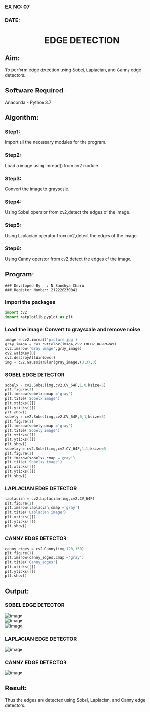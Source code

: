 ### EX NO: 07
### DATE:
# <p align="center">EDGE DETECTION</p>

## Aim:
To perform edge detection using Sobel, Laplacian, and Canny edge detectors.

## Software Required:
Anaconda - Python 3.7

## Algorithm:
### Step1:
Import all the necessary modules for the program.

### Step2:
Load a image using imread() from cv2 module.

### Step3:
Convert the image to grayscale.

### Step4:
Using Sobel operator from cv2,detect the edges of the image.

### Step5:
Using Laplacian operator from cv2,detect the edges of the image.

### Step6:
Using Canny operator from cv2,detect the edges of the image.

## Program:
```
### Developed By   : N Sandhya Charu
### Register Number: 212220230041
```
### Import the packages
``` Python
import cv2
import matplotlib.pyplot as plt
```
### Load the image, Convert to grayscale and remove noise
``` Python
image = cv2.imread('picture.jpg')
gray_image = cv2.cvtColor(image,cv2.COLOR_RGB2GRAY)
cv2.imshow('Gray image',gray_image)
cv2.waitKey(0)
cv2.destroyAllWindows()
img = cv2.GaussianBlur(gray_image,(3,3),0)
```
### SOBEL EDGE DETECTOR
``` Python
sobelx = cv2.Sobel(img,cv2.CV_64F,1,0,ksize=5)
plt.figure(1)
plt.imshow(sobelx,cmap ='gray')
plt.title('Sobelx image')
plt.xticks([])
plt.yticks([])
plt.show()
sobely = cv2.Sobel(img,cv2.CV_64F,0,1,ksize=5)
plt.figure(1)
plt.imshow(sobely,cmap ='gray')
plt.title('Sobely image')
plt.xticks([])
plt.yticks([])
plt.show()
sobelxy = cv2.Sobel(img,cv2.CV_64F,1,1,ksize=5)
plt.figure(1)
plt.imshow(sobelxy,cmap ='gray')
plt.title('Sobelxy image')
plt.xticks([])
plt.yticks([])
plt.show()
```
### LAPLACIAN EDGE DETECTOR
``` Python
laplacian = cv2.Laplacian(img,cv2.CV_64F)
plt.figure(1)
plt.imshow(laplacian,cmap ='gray')
plt.title('Laplacian image')
plt.xticks([])
plt.yticks([])
plt.show()
```
### CANNY EDGE DETECTOR
``` Python
canny_edges = cv2.Canny(img,120,150)
plt.figure(1)
plt.imshow(canny_edges,cmap ='gray')
plt.title('Canny_edges')
plt.xticks([])
plt.yticks([])
plt.show()
```
## Output:

### SOBEL EDGE DETECTOR
![image](https://user-images.githubusercontent.com/75235167/168247006-f720848a-9565-4833-a5c3-685aa3120e11.png)
<br>
![image](https://user-images.githubusercontent.com/75235167/168247823-048b13b4-ba76-4ddb-b398-8cd64433cc95.png)
<br>
![image](https://user-images.githubusercontent.com/75235167/168247118-c4062914-ae48-41a8-ad35-23a569780347.png)
### LAPLACIAN EDGE DETECTOR
![image](https://user-images.githubusercontent.com/75235167/168247210-44e55f71-c946-4e1f-8067-2aab440dfc30.png)
### CANNY EDGE DETECTOR
![image](https://user-images.githubusercontent.com/75235167/168247295-e8bd9ef5-a8f7-4308-ad65-47cc5bacf3f8.png)
## Result:
Thus the edges are detected using Sobel, Laplacian, and Canny edge detectors.

